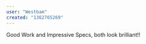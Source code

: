 ```yaml
---
user: "Westbam"
created: "1362765269"
---
```


Good Work and Impressive Specs, both look brilliant!!
